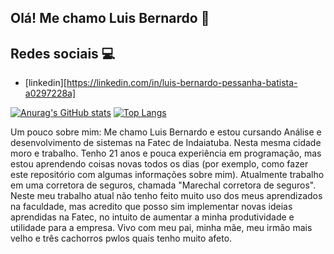 ## Olá! Me chamo Luis Bernardo 👋

## Redes sociais 💻
- [linkedin][https://linkedin.com/in/luis-bernardo-pessanha-batista-a0297228a]

[![Anurag's GitHub stats](https://github-readme-stats.vercel.app/api?username=lbpb293)](https://github.com/anuraghazra/github-readme-stats)
[![Top Langs](https://github-readme-stats.vercel.app/api/top-langs/?username=lbpb293)](https://github.com/anuraghazra/github-readme-stats)

Um pouco sobre mim: Me chamo Luis Bernardo e estou cursando Análise e desenvolvimento de sistemas na Fatec de Indaiatuba. Nesta mesma cidade moro e trabalho. Tenho 21 anos e pouca experiência em programação, mas estou aprendendo coisas novas todos os dias (por exemplo, como fazer este repositório com algumas informações sobre mim). Atualmente trabalho em uma corretora de seguros, chamada "Marechal corretora de seguros". Neste meu trabalho atual não tenho feito muito uso dos meus aprendizados na faculdade, mas acredito que posso sim implementar novas ideias aprendidas na Fatec, no intuito de aumentar a minha produtividade e utilidade para a empresa. Vivo com meu pai, minha mãe, meu irmão mais velho e três cachorros pwlos quais tenho muito afeto.
